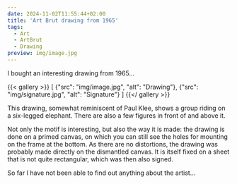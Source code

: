 ```yaml
---
date: 2024-11-02T11:55:44+02:00
title: 'Art Brut drawing from 1965'
tags:
  - Art
  - ArtBrut
  - Drawing
preview: img/image.jpg
---
```


I bought an interesting drawing from 1965...
<!--more-->

{{< gallery >}}
[
  {"src": "img/image.jpg", "alt": "Drawing"},
  {"src": "img/signature.jpg", "alt": "Signature"}
]
{{</ gallery >}}

This drawing, somewhat reminiscent of Paul Klee, shows a group riding on a six-legged elephant. There are also a few figures in front of and above it.

Not only the motif is interesting, but also the way it is made: the drawing is done on a primed canvas, on which you can still see the holes for mounting on the frame at the bottom. As there are no distortions, the drawing was probably made directly on the dismantled canvas. It is itself fixed on a sheet that is not quite rectangular, which was then also signed.


So far I have not been able to find out anything about the artist...
